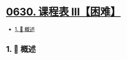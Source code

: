 # [0630. 课程表 III【困难】](https://github.com/tnotesjs/TNotes.leetcode/tree/main/notes/0630.%20%E8%AF%BE%E7%A8%8B%E8%A1%A8%20III%E3%80%90%E5%9B%B0%E9%9A%BE%E3%80%91)

<!-- region:toc -->

- [1. 📝 概述](#1--概述)

<!-- endregion:toc -->

## 1. 📝 概述

